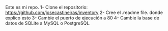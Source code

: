 Este es mi repo.
1- Clone el repositorio: https://github.com/josecastineiras/inventory
2- Cree el .readme file. donde explico esto
3- Cambie el puerto de ejecución a 80
4- Cambie la base de datos de SQLite a MySQL o PostgreSQL.

